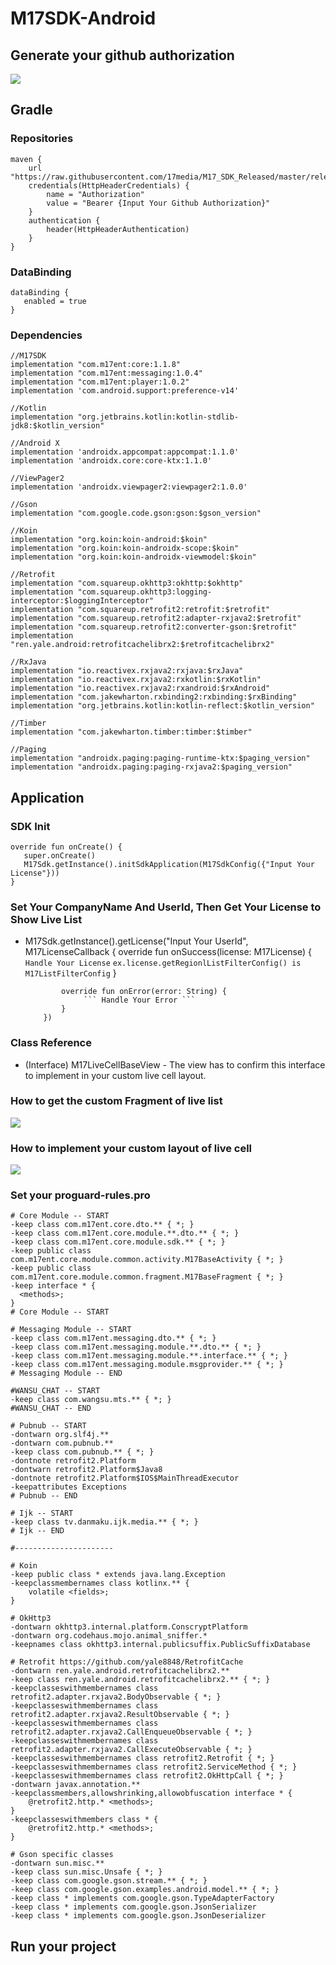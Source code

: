 # M17SDK-Android

## Generate your github authorization
![](website/github_generate_auth.png)

## Gradle
### Repositories
```
maven {
    url "https://raw.githubusercontent.com/17media/M17_SDK_Released/master/releases"
    credentials(HttpHeaderCredentials) {
        name = "Authorization"
        value = "Bearer {Input Your Github Authorization}"
    }
    authentication {
        header(HttpHeaderAuthentication)
    }
}
```

### DataBinding
```
dataBinding {
   enabled = true
}
```

### Dependencies
```
//M17SDK
implementation "com.m17ent:core:1.1.8"
implementation "com.m17ent:messaging:1.0.4"
implementation "com.m17ent:player:1.0.2"
implementation 'com.android.support:preference-v14'
    
//Kotlin
implementation "org.jetbrains.kotlin:kotlin-stdlib-jdk8:$kotlin_version"

//Android X
implementation 'androidx.appcompat:appcompat:1.1.0'
implementation 'androidx.core:core-ktx:1.1.0'

//ViewPager2
implementation 'androidx.viewpager2:viewpager2:1.0.0'

//Gson
implementation "com.google.code.gson:gson:$gson_version"

//Koin
implementation "org.koin:koin-android:$koin"
implementation "org.koin:koin-androidx-scope:$koin"
implementation "org.koin:koin-androidx-viewmodel:$koin"

//Retrofit
implementation "com.squareup.okhttp3:okhttp:$okhttp"
implementation "com.squareup.okhttp3:logging-interceptor:$loggingInterceptor"
implementation "com.squareup.retrofit2:retrofit:$retrofit"
implementation "com.squareup.retrofit2:adapter-rxjava2:$retrofit"
implementation "com.squareup.retrofit2:converter-gson:$retrofit"
implementation "ren.yale.android:retrofitcachelibrx2:$retrofitcachelibrx2"

//RxJava
implementation "io.reactivex.rxjava2:rxjava:$rxJava"
implementation "io.reactivex.rxjava2:rxkotlin:$rxKotlin"
implementation "io.reactivex.rxjava2:rxandroid:$rxAndroid"
implementation "com.jakewharton.rxbinding2:rxbinding:$rxBinding"
implementation "org.jetbrains.kotlin:kotlin-reflect:$kotlin_version"

//Timber
implementation "com.jakewharton.timber:timber:$timber"

//Paging
implementation "androidx.paging:paging-runtime-ktx:$paging_version"
implementation "androidx.paging:paging-rxjava2:$paging_version"
```

## Application
### SDK Init
```
override fun onCreate() {
   super.onCreate()
   M17Sdk.getInstance().initSdkApplication(M17SdkConfig({"Input Your License"}))
}
```

### Set Your CompanyName And UserId, Then Get Your License to Show Live List
 - M17Sdk.getInstance().getLicense("Input Your UserId", M17LicenseCallback {
               override fun onSuccess(license: M17License) {
                   ``` Handle Your License ```
                   ``` ex.license.getRegionlListFilterConfig() is M17ListFilterConfig ```
               }

               override fun onError(error: String) {
                    ``` Handle Your Error ```
               }
           })

### Class Reference
 - (Interface) M17LiveCellBaseView - The view has to confirm this interface to implement in your custom live cell layout.

### How to get the custom Fragment of live list 
![](website/LiveListFragment.png)

### How to implement your custom layout of live cell
![](website/LiveCellBaseView.png)

### Set your proguard-rules.pro
```
# Core Module -- START
-keep class com.m17ent.core.dto.** { *; }
-keep class com.m17ent.core.module.**.dto.** { *; }
-keep class com.m17ent.core.module.sdk.** { *; }
-keep public class com.m17ent.core.module.common.activity.M17BaseActivity { *; }
-keep public class com.m17ent.core.module.common.fragment.M17BaseFragment { *; }
-keep interface * {
  <methods>;
}
# Core Module -- START

# Messaging Module -- START
-keep class com.m17ent.messaging.dto.** { *; }
-keep class com.m17ent.messaging.module.**.dto.** { *; }
-keep class com.m17ent.messaging.module.**.interface.** { *; }
-keep class com.m17ent.messaging.module.msgprovider.** { *; }
# Messaging Module -- END

#WANSU_CHAT -- START
-keep class com.wangsu.mts.** { *; }
#WANSU_CHAT -- END

# Pubnub -- START
-dontwarn org.slf4j.**
-dontwarn com.pubnub.**
-keep class com.pubnub.** { *; }
-dontnote retrofit2.Platform
-dontwarn retrofit2.Platform$Java8
-dontnote retrofit2.Platform$IOS$MainThreadExecutor
-keepattributes Exceptions
# Pubnub -- END

# Ijk -- START
-keep class tv.danmaku.ijk.media.** { *; }
# Ijk -- END

#----------------------

# Koin
-keep public class * extends java.lang.Exception
-keepclassmembernames class kotlinx.** {
    volatile <fields>;
}

# OkHttp3
-dontwarn okhttp3.internal.platform.ConscryptPlatform
-dontwarn org.codehaus.mojo.animal_sniffer.*
-keepnames class okhttp3.internal.publicsuffix.PublicSuffixDatabase

# Retrofit https://github.com/yale8848/RetrofitCache
-dontwarn ren.yale.android.retrofitcachelibrx2.**
-keep class ren.yale.android.retrofitcachelibrx2.** { *; }
-keepclasseswithmembernames class retrofit2.adapter.rxjava2.BodyObservable { *; }
-keepclasseswithmembernames class retrofit2.adapter.rxjava2.ResultObservable { *; }
-keepclasseswithmembernames class retrofit2.adapter.rxjava2.CallEnqueueObservable { *; }
-keepclasseswithmembernames class retrofit2.adapter.rxjava2.CallExecuteObservable { *; }
-keepclasseswithmembernames class retrofit2.Retrofit { *; }
-keepclasseswithmembernames class retrofit2.ServiceMethod { *; }
-keepclasseswithmembernames class retrofit2.OkHttpCall { *; }
-dontwarn javax.annotation.**
-keepclassmembers,allowshrinking,allowobfuscation interface * {
    @retrofit2.http.* <methods>;
}
-keepclasseswithmembers class * {
    @retrofit2.http.* <methods>;
}

# Gson specific classes
-dontwarn sun.misc.**
-keep class sun.misc.Unsafe { *; }
-keep class com.google.gson.stream.** { *; }
-keep class com.google.gson.examples.android.model.** { *; }
-keep class * implements com.google.gson.TypeAdapterFactory
-keep class * implements com.google.gson.JsonSerializer
-keep class * implements com.google.gson.JsonDeserializer

```

## Run your project


